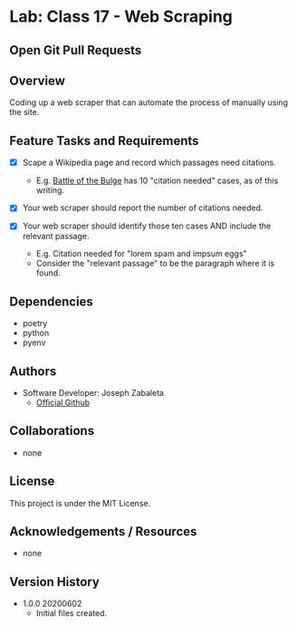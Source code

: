 # Lab: Class 17 - Web Scraping

## Open Git Pull Requests  

## Overview  
Coding up a web scraper that can automate the process of manually using the site.  

## Feature Tasks and Requirements  
- [x] Scape a Wikipedia page and record which passages need citations.  
    - E.g. [Battle of the Bulge](https://en.wikipedia.org/wiki/Battle_of_the_Bulge) has 10 "citation needed" cases, as of this writing.  

- [x] Your web scraper should report the number of citations needed.  
- [x] Your web scraper should identify those ten cases AND include the relevant passage.  
    - E.g. Citation needed for "lorem spam and impsum eggs"  
    - Consider the "relevant passage" to be the paragraph where it is found.  

## Dependencies  
- poetry  
- python  
- pyenv  

## Authors  
- Software Developer: Joseph Zabaleta
  - [Official Github](https://github.com/joseph-zabaleta)  

## Collaborations  
- none  

## License  
This project is under the MIT License.

## Acknowledgements / Resources  
- none

## Version History  
- 1.0.0 20200602  
    - Initial files created.  
